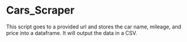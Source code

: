 # Cars_Scraper
This script goes to a provided url and stores the car name, mileage, and price into a dataframe. It will output the data in a CSV.
